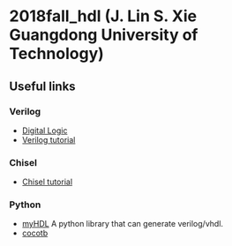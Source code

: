 # 2018fall_hdl (J. Lin S. Xie Guangdong University of Technology)


## Useful links
### Verilog
- [Digital Logic]()
- [Verilog tutorial](http://www.asic-world.com/verilog/veritut.html)

### Chisel
- [Chisel tutorial](https://github.com/ucb-bar/chisel-tutorial)

### Python
- [myHDL](https://github.com/myhdl/myhdl) A python library that can generate verilog/vhdl.
- [cocotb](https://cocotb.readthedocs.io/en/latest/introduction.html) 

